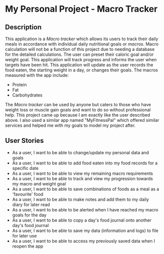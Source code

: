 # My Personal Project - Macro Tracker

## Description

This application is a *Macro tracker* which allows its users to track their daily meals in accordance with individual
daily nutritional goals or *macros*. Macro calculation will not be a function of this project due to needing a database
for the detailed calculations. The user can preset their caloric goal and/or weight goal. This application will track
progress and informs the user when targets have been hit. This application will update as the user records the food
eaten, the starting weight in a day, or changes their goals. The macros measured with the app include:
- Protein
- Fat
- Carbohydrates

The *Macro tracker* can be used by anyone but caters to those who have weight loss or muscle gain goals and want to do
so without professional help. This project came up because I am exactly like the user described above. I also used a
similar app named "MyFitnessPal" which offered similar services and helped me with my goals to model my project after.

## User Stories
- As a user, I want to be able to change/update my personal data and goals
- As a user, I want to be able to add food eaten into my food records for a specific date
- As a user, I want to be able to view my remaining macro requirements 
- As a user, I want to be able to track and view my progression towards my macro and weight goal
- As a user, I want to be able to save combinations of foods as a meal as a 'favourite' food
- As a user, I want to be able to make notes and add them to my daily diary for later read
- As a user, I want to be able to be alerted when I have reached my macro goals for the day
- As a user, I want to be able to copy a day's food journal onto another day's food journal
- As a user, I want to be able to save my data (information and logs) to file for later use
- As a user, I want to be able to access my previously saved data when I reopen the app